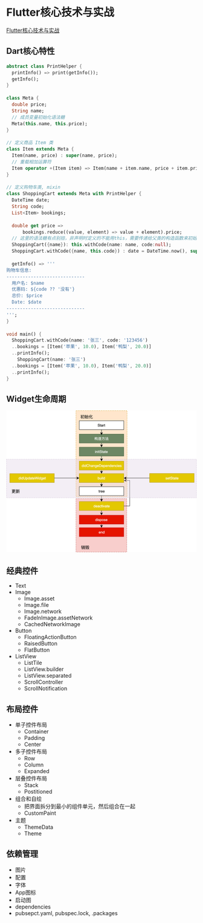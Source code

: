 # Flutter核心技术与实战

[Flutter核心技术与实战](https://time.geekbang.org/column/intro/200)

## Dart核心特性

```dart
abstract class PrintHelper {
  printInfo() => print(getInfo());
  getInfo();
}

class Meta {
  double price;
  String name;
  // 成员变量初始化语法糖
  Meta(this.name, this.price);
}

// 定义商品 Item 类
class Item extends Meta {
  Item(name, price) : super(name, price);
  // 重载相加运算符
  Item operator +(Item item) => Item(name + item.name, price + item.price);
}

// 定义购物车类, mixin
class ShoppingCart extends Meta with PrintHelper {
  DateTime date;
  String code;
  List<Item> bookings;

  double get price =>
      bookings.reduce((value, element) => value + element).price;
  // 这里的语法糖有点别扭，非声明时定义的不能用this，需要传递给父类的构造函数来初始化
  ShoppingCart({name}): this.withCode(name: name, code:null);
  ShoppingCart.withCode({name, this.code}) : date = DateTime.now(), super(name, 0);

  getInfo() => '''
购物车信息:
-----------------------------
  用户名: $name
  优惠码: ${code ?? '没有'}
  总价: $price
  Date: $date
-----------------------------
''';
}

void main() {
  ShoppingCart.withCode(name: '张三', code: '123456')
  ..bookings = [Item('苹果', 10.0), Item('鸭梨', 20.0)]
  ..printInfo();
    ShoppingCart(name: '张三')
  ..bookings = [Item('苹果', 10.0), Item('鸭梨', 20.0)]
  ..printInfo();
}
```



## Widget生命周期



![widget lifecycle](assets/widget-lifecycle.png)



## 经典控件

* Text
* Image
  * Image.asset
  * Image.file
  * Image.network
  * FadeInImage.assetNetwork
  * CachedNetworkImage
* Button
  * FloatingActionButton
  * RaisedButton
  * FlatButton
* ListView
  * ListTile
  * ListView.builder
  * ListView.separated
  * ScrollController
  * ScrollNotification



## 布局控件

* 单子控件布局
  * Container
  * Padding
  * Center
* 多子控件布局
  * Row
  * Column
  * Expanded
* 层叠控件布局
  * Stack
  * Postitioned
* 组合和自绘
  * 把界面拆分到最小的组件单元，然后组合在一起
  * CustomPaint
* 主题
  * ThemeData
  * Theme



## 依赖管理

* 图片
* 配置
* 字体
* App图标
* 启动图
* dependencies
* pubsepct.yaml, pubspec.lock, .packages